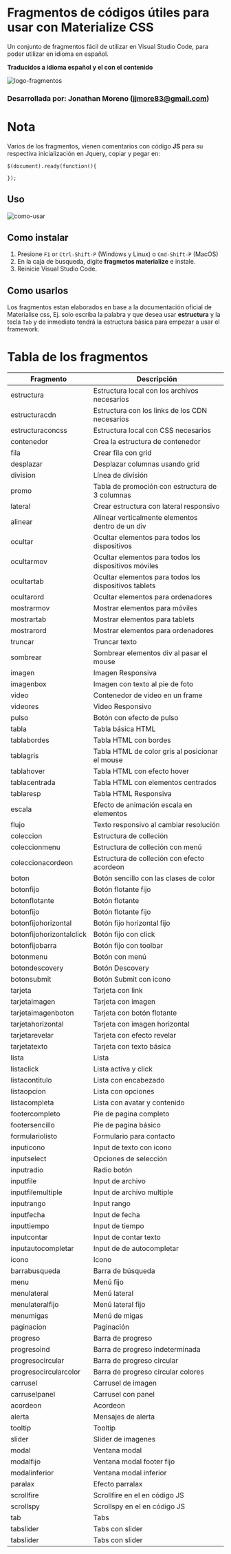 # Fragmentos de códigos útiles para usar con Materialize CSS
Un conjunto de fragmentos fácil de utilizar en Visual Studio Code, para poder utilizar en idioma en español.

**Traducidos a idioma español y el con el contenido**

![logo-fragmentos](https://i.imgur.com/CPB7gnt.png)
### Desarrollada por: Jonathan Moreno (jjmore83@gmail.com)

# Nota

Varios de los fragmentos, vienen comentarios con código **JS** para su respectiva inicialización en Jquery, copiar y pegar en:

```
$(document).ready(function(){
  
});
```  
## Uso
![como-usar](https://i.imgur.com/Clz3TnU.gif)

## Como instalar

1. Presione `F1` or `Ctrl-Shift-P` (Windows y Linux) o `Cmd-Shift-P` (MacOS)
2. En la caja de busqueda, digite **fragmetos materialize** e instale.
3. Reinicie Visual Studio Code.

## Como usarlos

Los fragmentos estan elaborados en base a la documentación oficial de Materialise css, Ej. solo escriba la palabra y que desea usar **estructura** y la tecla `Tab` y de inmediato tendrá la estructura básica para empezar a usar el framework.

# Tabla de los fragmentos

| Fragmento |  Descripción |
|---------|-------------|
| estructura | Estructura local con los archivos necesarios |
| estructuracdn | Estructura con los links de los CDN necesarios |
| estructuraconcss | Estructura local con CSS necesarios |
| contenedor | Crea la estructura de contenedor |
| fila | Crear fila con grid |
| desplazar | Desplazar columnas usando grid |
| division | Línea de división |
| promo | Tabla de promoción con estructura de 3 columnas |
| lateral | Crear estructura con lateral responsivo |
| alinear | Alinear verticalmente elementos dentro de un div |
| ocultar | Ocultar elementos para todos los dispositivos |
| ocultarmov | Ocultar elementos para todos los dispositivos móviles |
| ocultartab | Ocultar elementos para todos los dispositivos tablets |
| ocultarord | Ocultar elementos para ordenadores |
| mostrarmov | Mostrar elementos para móviles |
| mostrartab | Mostrar elementos para tablets |
| mostrarord | Mostrar elementos para ordenadores |
| truncar | Truncar texto |
| sombrear | Sombrear elementos div al pasar el mouse |
| imagen | Imagen Responsiva |
| imagenbox | Imagen con texto al pie de foto |
| video | Contenedor de video en un frame |
| videores | Video Responsivo |
| pulso | Botón con efecto de pulso |
| tabla | Tabla básica HTML |
| tablabordes | Tabla HTML con bordes |
| tablagris | Tabla HTML de color gris al posicionar el mouse |
| tablahover | Tabla HTML con efecto hover |
| tablacentrada | Tabla HTML con elementos centrados |
| tablaresp | Tabla HTML Responsiva |
| escala | Efecto de animación escala en elementos |
| flujo | Texto responsivo al cambiar resolución |
| coleccion | Estructura de colleción |
| coleccionmenu | Estructura de colleción con menú |
| coleccionacordeon | Estructura de colleción con efecto acordeon |
| boton | Botón sencillo con las clases de color |
| botonfijo | Botón flotante fijo |
| botonflotante | Botón flotante |
| botonfijo | Botón flotante fijo |
| botonfijohorizontal | Botón fijo horizontal fijo |
| botonfijohorizontalclick | Botón fijo con click |
| botonfijobarra | Botón fijo con toolbar |
| botonmenu | Botón con menú |
| botondescovery | Botón Descovery |
| botonsubmit | Botón Submit con icono |
| tarjeta | Tarjeta con link |
| tarjetaimagen | Tarjeta con imagen |
| tarjetaimagenboton | Tarjeta con botón flotante |
| tarjetahorizontal | Tarjeta con imagen horizontal |
| tarjetarevelar | Tarjeta con efecto revelar |
| tarjetatexto | Tarjeta con texto básica |
| lista | Lista |
| listaclick | Lista activa y click |
| listacontitulo | Lista con encabezado |
| listaopcion | Lista con opciones |
| listacompleta | Lista con avatar y contenido |
| footercompleto | Pie de pagina completo |
| footersencillo | Pie de pagina básico |
| formulariolisto | Formulario para contacto |
| inputicono | Input de texto con icono |
| inputselect | Opciones de selección |
| inputradio | Radio botón |
| inputfile | Input de archivo |
| inputfilemultiple | Input de archivo multiple |
| inputrango | Input rango |
| inputfecha | Input de fecha |
| inputtiempo | Input de tiempo |
| inputcontar | Input de contar texto |
| inputautocompletar | Input de de autocompletar |
| icono | Icono |
| barrabusqueda | Barra de búsqueda |
| menu | Menú fijo |
| menulateral | Menú lateral |
| menulateralfijo | Menú lateral fijo |
| menumigas | Menú de migas |
| paginacion | Paginación |
| progreso | Barra de progreso |
| progresoind | Barra de progreso indeterminada |
| progresocircular | Barra de progreso circular |
| progresocircularcolor | Barra de progreso circular colores |
| carrusel | Carrusel de imagen |
| carruselpanel | Carrusel con panel |
| acordeon | Acordeon |
| alerta | Mensajes de alerta |
| tooltip | Tooltip |
| slider | Slider de imagenes |
| modal | Ventana modal |
| modalfijo | Ventana modal footer fijo |
| modalinferior | Ventana modal inferior |
| paralax | Efecto parralax |
| scrollfire | Scrollfire en el en código JS |
| scrollspy | Scrollspy en el en código JS |
| tab | Tabs |
| tabslider | Tabs con slider |
| tabslider | Tabs con slider |

